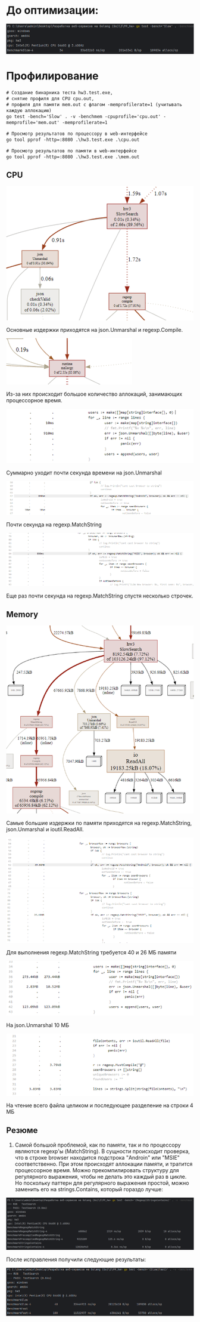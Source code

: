 # До оптимизации:

![img.png](img.png)

# Профилирование
```shell
# Создание бинарника теста hw3.test.exe, 
# снятие профиля для CPU cpu.out,
# профиля для памяти mem.out с флагом -memprofilerate=1 (учитывать каждую аллокацию)
go test -bench='Slow' . -v -benchmem -cpuprofile='cpu.out' -memprofile='mem.out' -memprofilerate=1
```

```shell
# Просмотр результатов по процессору в web-интерфейсе
go tool pprof -http=:8080 .\hw3.test.exe .\cpu.out
```

```shell
# Просмотр результатов по памяти в web-интерфейсе
go tool pprof -http=:8080 .\hw3.test.exe .\mem.out
```
## CPU

![img_1.png](img_1.png)

Основные издержки приходятся на json.Unmarshal и regexp.Compile.

![img_2.png](img_2.png)

Из-за них происходит большое количество аллокаций, занимающих процессорное время.

![img_3.png](img_3.png)

Суммарно уходит почти секунда времени на json.Unmarshal

![img_4.png](img_4.png)

Почти секунда на regexp.MatchString

![img_5.png](img_5.png)

Еще раз почти секунда на regexp.MatchString спустя несколько строчек.

## Memory

![img_6.png](img_6.png)

Самые большие издержки по памяти приходятся на regexp.MatchString, json.Unmarshal и ioutil.ReadAll.

![img_7.png](img_7.png)![img_8.png](img_8.png)

Для выполнения regexp.MatchString требуется 40 и 26 МБ памяти

![img_9.png](img_9.png)

На json.Unmarshal 10 МБ

![img_10.png](img_10.png)

На чтение всего файла целиком и последующее разделение на строки 4 МБ

## Резюме

1. Самой большой проблемой, как по памяти, так и по процессору являются regexp'ы (MatchString). В сущности происходит проверка, что в строке browser находится подстрока "Androin" или "MSIE" соответственно. При этом происходят аллокации памяти, и тратится процессорное время. Можно прекомпилировать структуру для регулярного выражения, чтобы не делать это каждый раз в цикле. Но поскольку паттерн для регулярного выражения простой, можно заменить его на strings.Contains, который гораздо лучше:

![img_11.png](img_11.png)

После исправления получили следующие результаты: 

![img_12.png](img_12.png)